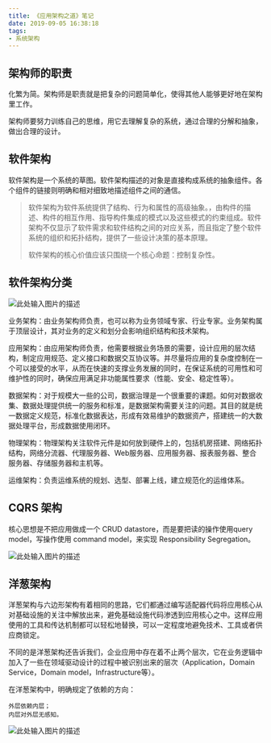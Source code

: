```yaml
---
title: 《应用架构之道》笔记
date: 2019-09-05 16:38:18
tags:
- 系统架构
---
```


## 架构师的职责

化繁为简。架构师是职责就是把复杂的问题简单化，使得其他人能够更好地在架构里工作。

架构师要努力训练自己的思维，用它去理解复杂的系统，通过合理的分解和抽象，做出合理的设计。

## 软件架构

软件架构是一个系统的草图。软件架构描述的对象是直接构成系统的抽象组件。各个组件的链接则明确和相对细致地描述组件之间的通信。

> 软件架构为软件系统提供了结构、行为和属性的高级抽象。，由构件的描述、构件的相互作用、指导构件集成的模式以及这些模式的约束组成。软件架构不仅显示了软件需求和软件结构之间的对应关系，而且指定了整个软件系统的组织和拓扑结构，提供了一些设计决策的基本原理。
> 
> 软件架构的核心价值应该只围绕一个核心命题：控制复杂性。

## 软件架构分类

![此处输入图片的描述][1]

业务架构：由业务架构师负责，也可以称为业务领域专家、行业专家。业务架构属于顶层设计，其对业务的定义和划分会影响组织结构和技术架构。

应用架构：由应用架构师负责，他需要根据业务场景的需要，设计应用的层次结构，制定应用规范、定义接口和数据交互协议等。并尽量将应用的复杂度控制在一个可以接受的水平，从而在快速的支撑业务发展的同时，在保证系统的可用性和可维护性的同时，确保应用满足非功能属性要求（性能、安全、稳定性等）。

数据架构：对于规模大一些的公司，数据治理是一个很重要的课题。如何对数据收集、数据处理提供统一的服务和标准，是数据架构需要关注的问题。其目的就是统一数据定义规范，标准化数据表达，形成有效易维护的数据资产，搭建统一的大数据处理平台，形成数据使用闭环。

物理架构：物理架构关注软件元件是如何放到硬件上的，包括机房搭建、网络拓扑结构，网络分流器、代理服务器、Web服务器、应用服务器、报表服务器、整合服务器、存储服务器和主机等。

运维架构：负责运维系统的规划、选型、部署上线，建立规范化的运维体系。

## CQRS 架构

核心思想是不把应用做成一个 CRUD datastore，而是要把读的操作使用query model，写操作使用 command model，来实现 Responsibility Segregation。

![此处输入图片的描述][2]

## 洋葱架构

洋葱架构与六边形架构有着相同的思路，它们都通过编写适配器代码将应用核心从对基础设施的关注中解放出来，避免基础设施代码渗透到应用核心之中。这样应用使用的工具和传达机制都可以轻松地替换，可以一定程度地避免技术、工具或者供应商锁定。

不同的是洋葱架构还告诉我们，企业应用中存在着不止两个层次，它在业务逻辑中加入了一些在领域驱动设计的过程中被识别出来的层次（Application，Domain Service，Domain model，Infrastructure等）。

在洋葱架构中，明确规定了依赖的方向：

    外层依赖内层；
    内层对外层无感知。

![此处输入图片的描述][3]

  [1]: https://s2.ax1x.com/2019/09/05/nnC6ED.png
  [2]: https://s2.ax1x.com/2019/09/05/nnFGHf.png
  [3]: https://s2.ax1x.com/2019/09/05/nnAotO.jpg